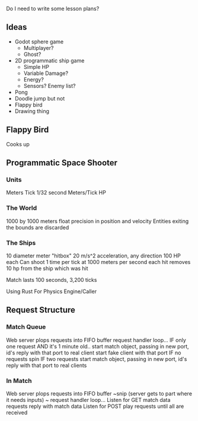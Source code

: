 Do I need to write some lesson plans?
## Ideas
- Godot sphere game
	- Multiplayer?
	- Ghost?
- 2D programmatic ship game
	- Simple HP
	- Variable Damage?
	- Energy?
	- Sensors? Enemy list?
- Pong
- Doodle jump but not
- Flappy bird
- Drawing thing

## Flappy Bird
Cooks up

## Programmatic Space Shooter 
### Units
Meters
Tick 1/32 second
Meters/Tick
HP

### The World
1000 by 1000 meters
float precision in position and velocity
Entities exiting the bounds are discarded

### The Ships
10 diameter meter "hitbox"
20 m/s^2 acceleration, any direction
100 HP each
Can shoot 1 time per tick at 1000 meters per second
each hit removes 10 hp from the ship which was hit

Match lasts 100 seconds, 3,200 ticks


Using Rust For Physics Engine/Caller

## Request Structure
### Match Queue
Web server plops requests into FIFO buffer
request handler loop...
	IF only one request AND it's 1 minute old.. 
		start match object, passing in new port, id's
		reply with that port to real client
		start fake client with that port
	IF no requests
		spin
	IF two requests
		start match object, passing in new port, id's
		reply with that port to real clients
### In Match
Web server plops requests into FIFO buffer
~snip (server gets to part where it needs inputs) ~
request handler loop...
	Listen for GET match data requests
		reply with match data
	Listen for POST play requests until all are received